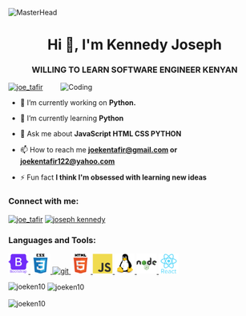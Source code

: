 ![MasterHead](https://camo.githubusercontent.com/6017341076f2a8d89ac635f8bfb1fdb9b0c336f487af1ecf373205cb85c2c171/68747470733a2f2f6d69726f2e6d656469756d2e636f6d2f6d61782f313430302f302a4647443642557a7a5a7331564a4c75592e676966)


<h1 align="center">Hi 👋, I'm Kennedy Joseph</h1>
<h3 align="center">WILLING TO LEARN SOFTWARE ENGINEER KENYAN</h3>

<img align="right" alt="Coding" width="400" src="https://camo.githubusercontent.com/19db51af5f90f1b152bc0b9078f5fe97053955be5074f03f17019c70345bdcdb/68747470733a2f2f6d69726f2e6d656469756d2e636f6d2f6d61782f313336302f302a37513379765349765f7430696f4a2d5a2e676966">


<p align="left"> <a href="https://twitter.com/joe_tafir" target="blank"><img src="https://img.shields.io/twitter/follow/joe_tafir?logo=twitter&style=for-the-badge" alt="joe_tafir" /></a> </p>

- 🔭 I’m currently working on **Python.**

- 🌱 I’m currently learning **Python**

- 💬 Ask me about **JavaScript HTML CSS PYTHON**

- 📫 How to reach me **joekentafir@gmail.com or joekentafir122@yahoo.com**

- ⚡ Fun fact **I think I'm obsessed with learning new ideas**

<h3 align="left">Connect with me:</h3>
<p align="left">
<a href="https://twitter.com/joe_tafir" target="blank"><img align="center" src="https://raw.githubusercontent.com/rahuldkjain/github-profile-readme-generator/master/src/images/icons/Social/twitter.svg" alt="joe_tafir" height="30" width="40" /></a>
<a href="https://linkedin.com/in/joseph kennedy" target="blank"><img align="center" src="https://raw.githubusercontent.com/rahuldkjain/github-profile-readme-generator/master/src/images/icons/Social/linked-in-alt.svg" alt="joseph kennedy" height="30" width="40" /></a>
</p>

<h3 align="left">Languages and Tools:</h3>
<p align="left"> <a href="https://getbootstrap.com" target="_blank" rel="noreferrer"> <img src="https://raw.githubusercontent.com/devicons/devicon/master/icons/bootstrap/bootstrap-plain-wordmark.svg" alt="bootstrap" width="40" height="40"/> </a> <a href="https://www.w3schools.com/css/" target="_blank" rel="noreferrer"> <img src="https://raw.githubusercontent.com/devicons/devicon/master/icons/css3/css3-original-wordmark.svg" alt="css3" width="40" height="40"/> </a> <a href="https://git-scm.com/" target="_blank" rel="noreferrer"> <img src="https://www.vectorlogo.zone/logos/git-scm/git-scm-icon.svg" alt="git" width="40" height="40"/> </a> <a href="https://www.w3.org/html/" target="_blank" rel="noreferrer"> <img src="https://raw.githubusercontent.com/devicons/devicon/master/icons/html5/html5-original-wordmark.svg" alt="html5" width="40" height="40"/> </a> <a href="https://developer.mozilla.org/en-US/docs/Web/JavaScript" target="_blank" rel="noreferrer"> <img src="https://raw.githubusercontent.com/devicons/devicon/master/icons/javascript/javascript-original.svg" alt="javascript" width="40" height="40"/> </a> <a href="https://www.linux.org/" target="_blank" rel="noreferrer"> <img src="https://raw.githubusercontent.com/devicons/devicon/master/icons/linux/linux-original.svg" alt="linux" width="40" height="40"/> </a> <a href="https://nodejs.org" target="_blank" rel="noreferrer"> <img src="https://raw.githubusercontent.com/devicons/devicon/master/icons/nodejs/nodejs-original-wordmark.svg" alt="nodejs" width="40" height="40"/> </a> <a href="https://reactjs.org/" target="_blank" rel="noreferrer"> <img src="https://raw.githubusercontent.com/devicons/devicon/master/icons/react/react-original-wordmark.svg" alt="react" width="40" height="40"/> </a> </p>

<p><img align="left" src="https://github-readme-stats.vercel.app/api/top-langs?username=joeken10&show_icons=true&locale=en&layout=compact" alt="joeken10" /></p>

<p>&nbsp;<img align="center" src="https://github-readme-stats.vercel.app/api?username=joeken10&show_icons=true&locale=en" alt="joeken10" /></p>

<p><img align="center" src="https://github-readme-streak-stats.herokuapp.com/?user=joeken10&" alt="joeken10" /></p>
